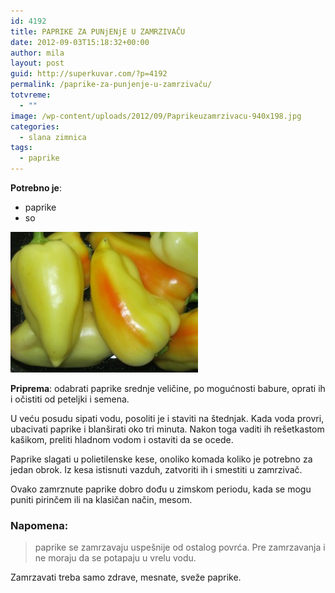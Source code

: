 ```yaml
---
id: 4192
title: PAPRIKE ZA PUNjENjE U ZAMRZIVAČU
date: 2012-09-03T15:18:32+00:00
author: mila
layout: post
guid: http://superkuvar.com/?p=4192
permalink: /paprike-za-punjenje-u-zamrzivaču/
totvreme:
  - ""
image: /wp-content/uploads/2012/09/Paprikeuzamrzivacu-940x198.jpg
categories:
  - slana zimnica
tags:
  - paprike
---
```

**Potrebno je**:

  * paprike
  * so

<img class="alignnone size-medium wp-image-4193" title="Paprikeuzamrzivacu" src="/wp-content/uploads/2012/09/Paprikeuzamrzivacu-300x225.jpg" alt="" width="300" height="225" /> 

**Priprema**: odabrati paprike srednje veličine, po mogućnosti babure, oprati ih i očistiti od peteljki i semena.

U veću posudu sipati vodu, posoliti je i staviti na štednjak. Kada voda provri, ubacivati paprike i blanširati oko tri minuta. Nakon toga vaditi ih rešetkastom kašikom, preliti hladnom vodom i ostaviti da se ocede.

Paprike slagati u polietilenske kese, onoliko komada koliko je potrebno za jedan obrok. Iz kesa istisnuti vazduh, zatvoriti ih i smestiti u zamrzivač.

Ovako zamrznute paprike dobro dođu u zimskom periodu, kada se mogu puniti pirinčem ili na klasičan način, mesom.

### Napomena:
> paprike se zamrzavaju uspešnije od ostalog povrća. Pre zamrzavanja i ne moraju da se potapaju u vrelu vodu.

Zamrzavati treba samo zdrave, mesnate, sveže paprike.

&nbsp;